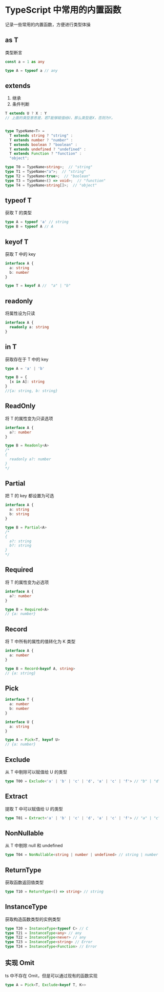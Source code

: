 # TypeScript 中常用的内置函数

记录一些常用的内置函数，方便进行类型体操

## as T

类型断言

```typescript
const a = 1 as any

type A = typeof a // any
```

## extends

1. 继承
2. 条件判断

```typescript
T extends U ? X : Y
// 上面的类型意思是，若T能够赋值给U，那么类型是X，否则为Y。


type TypeName<T> =
  T extends string ? "string" :
  T extends number ? "number" :
  T extends boolean ? "boolean" :
  T extends undefined ? "undefined" :
  T extends Function ? "function" :
  "object";

type T0 = TypeName<string>;  // "string"
type T1 = TypeName<"a">;  // "string"
type T2 = TypeName<true>;  // "boolean"
type T3 = TypeName<() => void>;  // "function"
type T4 = TypeName<string[]>;  // "object"
```

## typeof T

获取 T 的类型

```typescript
type A = typeof 'a' // string
type B = typeof A // A
```

## keyof T

获取 T 中的 key

```typescript
interface A {
  a: string
  b: number
}

type T = keyof A //  "a" | "b"
```

## readonly

将属性设为只读

```typescript
interface A {
  readonly a: string
}
```

## in T

获取存在于 T 中的 key

```typescript
type A = 'a' | 'b'

type B = {
  [x in A]: string
}
//{a: string, b: string}
```

## ReadOnly

将 T 的属性变为只读选项

```typescript
interface A {
  a?: number
}

type B = Readonly<A>
/*
{
  readonly a?: number
}
*/
```

## Partial

把 T 的 key 都设置为可选

```typescript
interface A {
  a: string
  b: string
}

type B = Partial<A>
/*
{
  a?: string
  b?: string
}
*/
```

## Required

将 T 的属性变为必选项

```typescript
interface A {
  a?: number
}

type B = Required<A>
// {a: number}
```

## Record

将 T 中所有的属性的值转化为 K 类型

```typescript
interface A {
  a: number
}

type B = Record<keyof A, string>
// {a: string}
```

## Pick

```typescript
interface T {
  a: number
  b: number
}

interface U {
  a: string
}

type A = Pick<T, keyof U>
// {a: number}
```

## Exclude

从 T 中剔除可以赋值给 U 的类型

```typescript
type T00 = Exclude<'a' | 'b' | 'c' | 'd', 'a' | 'c' | 'f'> // "b" | "d"
```

## Extract

提取 T 中可以赋值给 U 的类型

```typescript
type T01 = Extract<'a' | 'b' | 'c' | 'd', 'a' | 'c' | 'f'> // "a" | "c"
```

## NonNullable

从 T 中剔除 null 和 undefined

```typescript
type T04 = NonNullable<string | number | undefined> // string | number
```

## ReturnType

获取函数返回值类型

```typescript
type T10 = ReturnType<() => string> // string
```

## InstanceType

获取构造函数类型的实例类型

```typescript
type T20 = InstanceType<typeof C> // C
type T21 = InstanceType<any> // any
type T22 = InstanceType<never> // any
type T23 = InstanceType<string> // Error
type T24 = InstanceType<Function> // Error
```

## 实现 Omit

ts 中不存在 Omit，但是可以通过现有的函数实现

```typescript
type A = Pick<T, Exclude<keyof T, K>>
```

